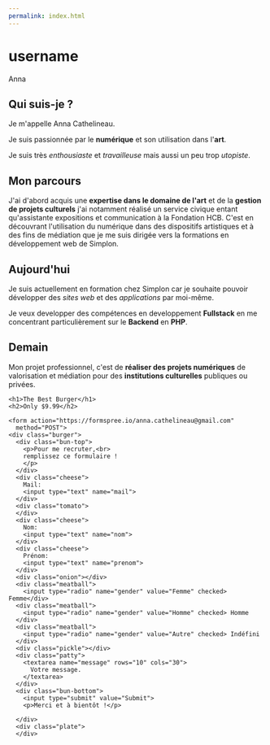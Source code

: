 ```yaml
---
permalink: index.html
---
```



# username 
Anna

## Qui suis-je ?

Je m'appelle Anna Cathelineau.

Je suis passionnée par le **numérique** et son utilisation dans l'**art**.

Je suis très *enthousiaste* et *travailleuse* mais aussi un peu trop *utopiste*.

## Mon parcours

J'ai d'abord acquis une **expertise dans le domaine de l'art** et de la **gestion de projets culturels** j'ai notamment réalisé un service civique entant qu'assistante expositions et communication à la Fondation HCB. C'est en découvrant l'utilisation du numérique dans des dispositifs artistiques et à des fins de médiation que je me suis dirigée vers la formations en développement web de Simplon.

## Aujourd'hui

Je suis actuellement en formation chez Simplon car je souhaite pouvoir développer des *sites web* et des *applications* par moi-même.

Je veux developper des compétences en developpement **Fullstack** en me concentrant particulièrement sur le **Backend** en **PHP**.

## Demain

Mon projet professionnel, c'est de **réaliser des projets numériques** de valorisation et médiation pour des **institutions culturelles** publiques ou privées.
  
<head>
    <link href="style.css" rel="stylesheet" style="text/css">
    <link href="style2.css" rel="stylesheet" style="text/css">
  </head>
<body>
    
    <h1>The Best Burger</h1>
    <h2>Only $9.99</h2>

    <form action="https://formspree.io/anna.cathelineau@gmail.com"
      method="POST">
    <div class="burger">
      <div class="bun-top">
        <p>Pour me recruter,<br>
        remplissez ce formulaire !
        </p>
      </div>
      <div class="cheese">
        Mail:
        <input type="text" name="mail">
      </div>
      <div class="tomato">
      </div>
      <div class="cheese">
        Nom:
        <input type="text" name="nom">
      </div>
      <div class="cheese">
        Prénom:
        <input type="text" name="prenom">
      </div>
      <div class="onion"></div>
      <div class="meatball">
        <input type="radio" name="gender" value="Femme" checked> Femme</div>
      <div class="meatball">
        <input type="radio" name="gender" value="Homme" checked> Homme
      </div>
      <div class="meatball">
        <input type="radio" name="gender" value="Autre" checked> Indéfini
      </div>
      <div class="pickle"></div>
      <div class="patty">
        <textarea name="message" rows="10" cols="30">
          Votre message.
        </textarea> 
      </div>
      <div class="bun-bottom">
        <input type="submit" value="Submit">
        <p>Merci et à bientôt !</p>

      </div>
      <div class="plate">
      </div>
  
</body>



